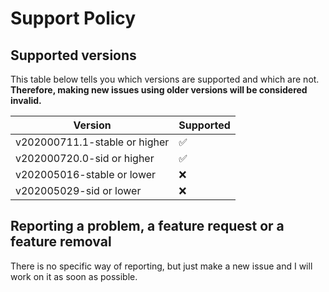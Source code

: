 # Support Policy

## Supported versions

This table below tells you which versions are supported and which are not. **Therefore, making new issues using older versions will be considered invalid.**

| Version                         | Supported          |
| ------------------------------- | ------------------ |
| v202000711.1-stable or higher   | :white_check_mark: |
| v202000720.0-sid or higher      | :white_check_mark: |
| v202005016-stable or lower   | :x:                |
| v202005029-sid or lower      | :x: |

## Reporting a problem, a feature request or a feature removal

There is no specific way of reporting, but just make a new issue and I will work on it as soon as possible.
